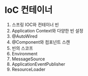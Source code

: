 #  IoC 컨테이너 

1. 스프링 IOC와 컨테이너 빈
2. Application Context와 다양한 빈 설정
3. @AutoWired
4. @Component와 컴포넌트 스캔
5. 빈의 스코프
6. Environment
7. MessageSource
8. ApplicationEventPublisher
9. ResourceLoader
